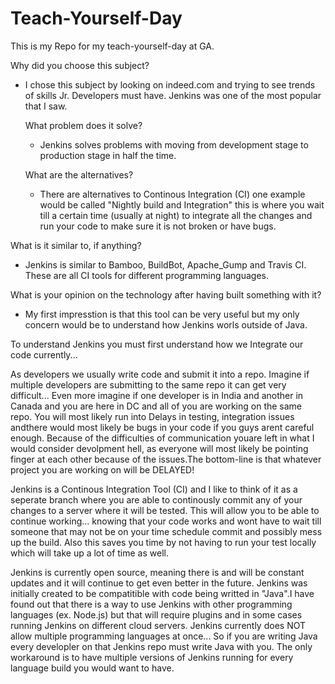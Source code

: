 # Teach-Yourself-Day
This is my Repo for my teach-yourself-day at GA.

Why did you choose this subject?
- I chose this subject by looking on indeed.com and trying to see trends of skills Jr. Developers must have. Jenkins was one 
  of the most popular that I saw.
  
  What problem does it solve?
  - Jenkins solves problems with moving from development stage to production stage in half the time.
  
  What are the alternatives?
  - There are alternatives to Continous Integration (CI) one example would be called "Nightly build and Integration" this is     where you wait till a certain time (usually at night) to integrate all the changes and run your code to make sure it is     not broken or have bugs.
  
 What is it similar to, if anything?
 - Jenkins is similar to Bamboo, BuildBot, Apache_Gump and Travis CI. These are all CI tools for different programming          languages.
 
 What is your opinion on the technology after having built something with it?
 - My first impresstion is that this tool can be very useful but my only concern would be to understand how Jenkins worls      outside of Java.
 

To understand Jenkins you must first understand how we Integrate our code currently...

   As developers we usually write code and submit it into a repo. Imagine if multiple developers are submitting to the same repo it can get very difficult... Even more imagine if one developer is in India and another in Canada and you are here in DC and all of you are working on the same repo. You will most likely run into Delays in testing, integration issues andthere would most likely be bugs in your code if you guys arent careful enough. Because of the difficulties of communication youare left in what I would consider devolpment hell, as everyone will most likely be pointing finger at each other because of the issues.The bottom-line is that whatever project you are working on will be DELAYED!

  Jenkins is a Continous Integration Tool (CI) and I like to think of it as a seperate branch where you are able to continously commit any of your changes to a server where it will be tested. This will allow you to be able to continue working... knowing that your code works and wont have to wait till someone that may not be on your time schedule commit and possibly mess up the build. Also this saves you time by not having to run your test locally which will take up a lot of time as well.
    
  Jenkins is currently open source, meaning there is and will be constant updates and it will continue to get even better in the future. Jenkins was initially created to be compatitible with code being writted in "Java".I have found out that there is a way to use Jenkins with other programming languages (ex. Node.js) but that will require plugins and in some cases running Jenkins on different cloud servers. Jenkins currently does NOT allow multiple programming languages at once... So if you are writing Java every developler on that Jenkins repo must write Java with you. The only workaround is to have multiple versions of Jenkins running for every language build you would want to have.

